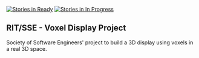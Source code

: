 [![Stories in Ready](https://badge.waffle.io/rit-sse/voxel-display.png?label=ready&title=Ready)](https://waffle.io/rit-sse/voxel-display)
[![Stories in In Progress](https://badge.waffle.io/rit-sse/voxel-display.png?label=In%20Progress&title=In%20Progress)](https://waffle.io/rit-sse/voxel-display)


RIT/SSE - Voxel Display Project
---

Society of Software Engineers' project to build a 3D display using voxels in a real 3D space.
